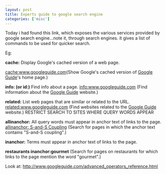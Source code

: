 ```yaml
---
layout: post
title: Experts guide to google search engine
categories: ['misc']
---
```

Today i had found this link, which exposes the various services provided by google search engine...note it, through search engines. it gives a list of commands to be used for quicker search.

Eg:

<b>cache:</b>  Display Google's cached version of a web page.

<a href="http://www.google.com/search?q=cache:www.googleguide.com" target="_blank">cache:www.googleguide.com</a>(Show Google's cached version of <a href="http://www.googleguide.com/"> Google Guide</a>'s home page.)

<b>info: (or id:)</b>  Find info about a page.   <a href="http://www.google.com/search?q=info:www.googleguide.com" target="_blank">info:www.googleguide.com</a>
(Find information about the <a href="http://www.googleguide.com/">Google Guide</a> website.)

<b>related:</b>   List web pages that are similar or related to the URL.   <a href="http://www.google.com/search?q=related:www.googleguide.com" target="_blank">related:www.googleguide.com </a> (Find websites related to the <a href="http://www.googleguide.com/">Google Guide</a> website.) RESTRICT SEARCH TO SITES WHERE QUERY WORDS APPEAR

<b>allinanchor:</b>   All query words must appear in anchor text of links to the page.   <a href="http://www.google.com/search?q=allinanchor:+S-and-S+Coupling" target="_blank"> allinanchor: S-and-S Coupling</a> (Search for pages in which the anchor text contains "S-and-S coupling".)

<b>inanchor:</b>   Terms must appear in anchor text of links to the page.

<b>restaurants inanchor:gourmet</b> (Search for pages on restaurants for which links to the page mention the word "gourmet".)

Look at: <a href="http://www.googleguide.com/advanced_operators_reference.html">http://www.googleguide.com/advanced_operators_reference.html</a>

